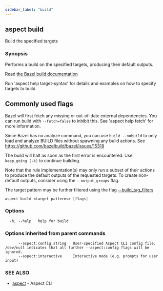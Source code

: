 ```yaml
---
sidebar_label: "build"
---
```

## aspect build

Build the specified targets

### Synopsis

Performs a build on the specified targets, producing their default outputs.

Read [the Bazel build documentation](https://bazel.build/run/build#bazel-build)

Run 'aspect help target-syntax' for details and examples on how to specify targets to build.

Commonly used flags
-------------------

Bazel will first fetch any missing or out-of-date external dependencies.
You can run build with `--fetch=false` to inhibit this.
See 'aspect help fetch' for more information.

Since Bazel has no analyze command, you can use `build --nobuild` to only load and analyze
BUILD files without spawning any build actions. See https://github.com/bazelbuild/bazel/issues/15318

The build will halt as soon as the first error is encountered. Use `--keep_going (-k)` to
continue building.

Note that the rule implementation(s) may only run a subset of their actions to produce the default
outputs of the requested targets.
To create non-default outputs, consider using the `--output_groups` flag.

The target pattern may be further filtered using the flag
[--build_tag_filters](https://bazel.build/reference/command-line-reference#flag--build_tag_filters)


```
aspect build <target patterns> [flags]
```

### Options

```
  -h, --help   help for build
```

### Options inherited from parent commands

```
      --aspect:config string   User-specified Aspect CLI config file. /dev/null indicates that all further --aspect:config flags will be ignored.
      --aspect:interactive     Interactive mode (e.g. prompts for user input)
```

### SEE ALSO

* [aspect](aspect.md)	 - Aspect CLI

